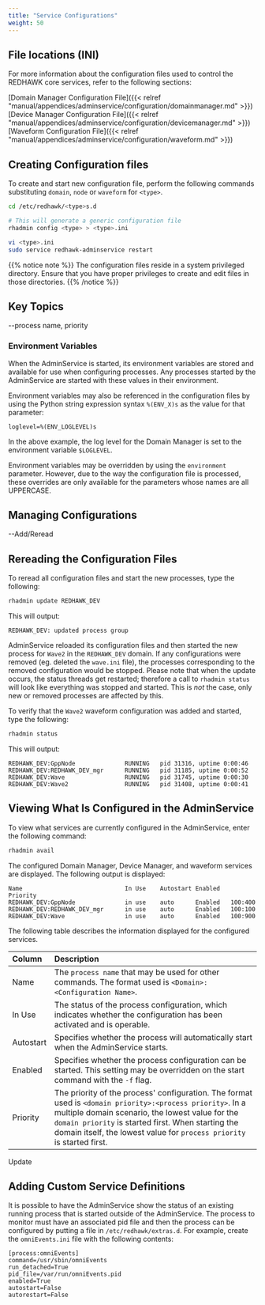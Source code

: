 ```yaml
---
title: "Service Configurations"
weight: 50
---
```


## File locations (INI)



For more information about the configuration files used to control the REDHAWK core services, refer to the following sections:

[Domain Manager Configuration File]({{< relref "manual/appendices/adminservice/configuration/domainmanager.md" >}})  
[Device Manager Configuration File]({{< relref "manual/appendices/adminservice/configuration/devicemanager.md" >}})  
[Waveform Configuration File]({{< relref "manual/appendices/adminservice/configuration/waveform.md" >}})  


## Creating Configuration files

To create and start new configuration file, perform the following commands substituting `domain`, `node` or `waveform` for `<type>`.
```sh
cd /etc/redhawk/<type>s.d

# This will generate a generic configuration file
rhadmin config <type> > <type>.ini

vi <type>.ini
sudo service redhawk-adminservice restart
```
{{% notice note %}}
The configuration files reside in a system privileged directory. Ensure that you have proper privileges to create and edit files in those directories.
{{% /notice %}}

## Key Topics

--process name, priority

### Environment Variables

When the AdminService is started, its environment variables are stored and available for use when configuring processes. Any processes started by the AdminService are started with these values in their environment.

Environment variables may also be referenced in the configuration files by using the Python string expression syntax `%(ENV_X)s` as the value for that parameter:
```
loglevel=%(ENV_LOGLEVEL)s
```
In the above example, the log level for the Domain Manager is set to the environment variable `$LOGLEVEL`.

Environment variables may be overridden by using the `environment` parameter. However, due to the way the configuration file is processed, these overrides are only available for the parameters whose names are all UPPERCASE.

## Managing Configurations

--Add/Reread  

## Rereading the Configuration Files
To reread all configuration files and start the new processes, type the following:
```sh
rhadmin update REDHAWK_DEV
```

This will output:
```
REDHAWK_DEV: updated process group
```

AdminService reloaded its configuration files and then started the new process for `Wave2` in the `REDHAWK_DEV` domain. If any configurations were removed (eg. deleted the `wave.ini` file), the processes corresponding to the removed configuration would be stopped. Please note that when the update occurs, the status threads get restarted; therefore a call to `rhadmin status` will look like everything was stopped and started. This is *not* the case, only new or removed processes are affected by this.

To verify that the `Wave2` waveform configuration was added and started, type the following:
```sh
rhadmin status
```

This will output:
```
REDHAWK_DEV:GppNode              RUNNING   pid 31316, uptime 0:00:46
REDHAWK_DEV:REDHAWK_DEV_mgr      RUNNING   pid 31185, uptime 0:00:52
REDHAWK_DEV:Wave                 RUNNING   pid 31745, uptime 0:00:30
REDHAWK_DEV:Wave2                RUNNING   pid 31408, uptime 0:00:41
```



## Viewing What Is Configured in the AdminService
To view what services are currently configured in the AdminService, enter the following command:
```sh
rhadmin avail
```

The configured Domain Manager, Device Manager, and waveform services are displayed. The following output is displayed:
```
Name                             In Use    Autostart Enabled   Priority
REDHAWK_DEV:GppNode              in use    auto      Enabled   100:400
REDHAWK_DEV:REDHAWK_DEV_mgr      in use    auto      Enabled   100:100
REDHAWK_DEV:Wave                 in use    auto      Enabled   100:900
```
The following table describes the information displayed for the configured services.

| Column    | Description  |
| :-------- | :----------- |
| Name      | The `process name` that may be used for other commands. The format used is `<Domain>:<Configuration Name>`. |
| In Use    | The status of the process configuration, which indicates whether the configuration has been activated and is operable. |
| Autostart | Specifies whether the process will automatically start when the AdminService starts. |
| Enabled   | Specifies whether the process configuration can be started. This setting may be overridden on the start command with the `-f` flag. |
| Priority  | The priority of the process' configuration. The format used is `<domain priority>:<process priority>`. In a multiple domain scenario, the lowest value for the `domain priority` is started first.  When starting the domain itself, the lowest value for `process priority` is started first.

Update  

## Adding Custom Service Definitions

It is possible to have the AdminService show the status of an existing running process that is started outside of the AdminService. The process to monitor must have an associated pid file and then the process can be configured by putting a file in `/etc/redhawk/extras.d`. For example, create the `omniEvents.ini` file with the following contents:
```
[process:omniEvents]
command=/usr/sbin/omniEvents
run_detached=True
pid_file=/var/run/omniEvents.pid
enabled=True
autostart=False
autorestart=False
```
